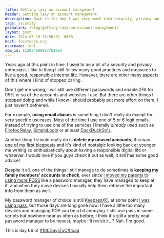 ```yaml
---
title: Getting lazy on account management
header: Getting lazy on account management
description: Back in the day I was very much into security, privacy and such, but over time things tend to change and that is the case for my password vault...
tags: security
permalink: /blog/getting-lazy-on-account-management/
layout: post
date: 2024-08-16 17:50:22 -0600
host: fosstodon.org
username: joel
com_id: 112974509593761763
---
```


Years ago at this point in time, I used to be a bit of a security and privacy enthusiast. I like to thing I still follow many good practices and measures to live a good, responsible internet life. However, there are other many aspects of this where I kind of stopped caring.

Don't get me wrong, I will still use different passwords and enable 2FA for 95% or so of the accounts and websites I use. But there are other things I stopped doing and while I know I should probably put more effort on them, I just haven't bothered.

For example, **using email aliases** is something I don't really do except for very specific usecases. Most of the time I use one of 5 or 6 legit emails instead of trying to use one of the services I literally _already used_ such as [Firefox Relay](https://relay.firefox.com/), [SimpleLogin](https://simplelogin.io) or at least [DuckDuckGo's](https://duckduckgo.com/email).

Another thing I should really do is **delete my unused accounts**, this was [one of my first blogposts](/blog/cleanup-your-pwmanager/) and it's kind of nostalgic looking back at younger me writing so enthusiastically about having a responsible digital life or whatever. I would love if you guys check it out as well, it still has some good advice!

Despite it all, one of the things I still manage to do sometimes is **keeping my family members' accounts in check**, ever since [I moved my parents to using more FOSS](/blog/moving-my-parents-towards-security-and-foss/) like a password manager, they have managed to keep at it, and when they move devices I usually help them retrieve the important info from them as well.

My password manager of choice is still [KeepassXC](https://keepassxc.org), at some point [I was using pass](/blog/pass-unix-manager/), but those days are long gone now. I have a little too many devices and managing PGP can be a bit annoying. I still use pass in some scripts but nowhere near as often as before, I think it's still a pretty neat password manager to be honest, maybe I'll revisit it...? Nah. I'm good.

This is day 66 of [#100DaysToOffload](https://100daystooffload.com)
